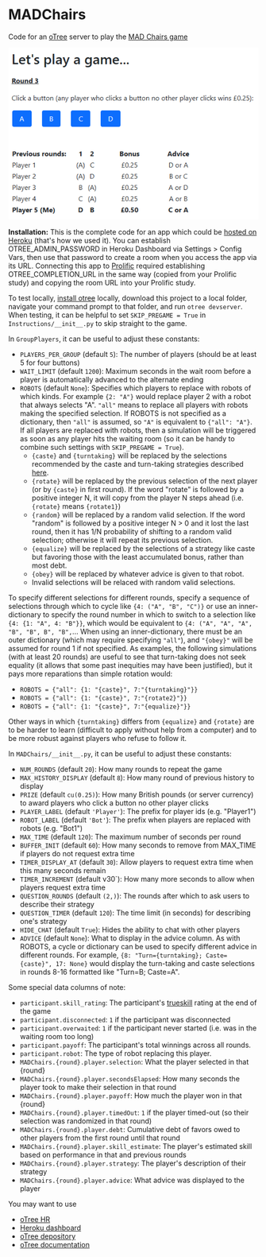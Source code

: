 # MADChairs
Code for an [oTree](https://otree.readthedocs.io/en/latest/index.html) server to play the [MAD Chairs game](https://arxiv.org/abs/2503.20986)

![screenshot](https://github.com/ChrisSantosLang/MADChairs/blob/main/Media/advice.png?raw=true)

**Installation:** This is the complete code for an app which could be [hosted on Heroku](https://otree.readthedocs.io/en/latest/server/heroku.html) (that's how we used it). You can establish OTREE_ADMIN_PASSWORD in Heroku Dashboard via Settings > Config Vars, then use that password to create a room when you access the app via its URL. Connecting this app to [Prolific](https://www.prolific.com/) required establishing OTREE_COMPLETION_URL in the same way (copied from your Prolific study) and copying the room URL into your Prolific study.

To test locally, [install otree](https://github.com/oTree-org/otree-core) locally, download this project to a local folder, navigate your command prompt to that folder, and run `otree devserver`. When testing, it can be helpful to set `SKIP_PREGAME = True` in `Instructions/__init__.py` to skip straight to the game.

In `GroupPlayers`, it can be useful to adjust these constants:
* `PLAYERS_PER_GROUP` (default `5`): The number of players (should be at least 5 for four buttons)
* `WAIT_LIMIT` (default `1200`): Maximum seconds in the wait room before a player is automatically advanced to the alternate ending
* `ROBOTS` (default `None`): Specifies which players to replace with robots of which kinds. For example `{2: "A"}` would replace player 2 with a robot that always selects "A". `"all"` means to replace all players with robots making the specified selection. If ROBOTS is not specified as a dictionary, then `"all"` is assumed, so `"A"` is equivalent to `{"all": "A"}`. If all players are replaced with robots, then a simulation will be triggered as soon as any player hits the waiting room (so it can be handy to combine such settings with `SKIP_PREGAME = True`). 
  * `{caste}` and `{turntaking}` will be replaced by the selections recommended by the caste and turn-taking strategies described [here](https://arxiv.org/abs/2503.20986). 
  * `{rotate}` will be replaced by the previous selection of the next player (or by `{caste}` in first round). If the word "rotate" is followed by a positive integer N, it will copy from the player N steps ahead (i.e. `{rotate}` means `{rotate1}`)
  * `{random}` will be replaced by a random valid selection. If the word "random" is followed by a positive integer N > 0 and it lost the last round, then it has 1/N probability of shifting to a random valid selection; otherwise it will repeat its previous selection. 
  * `{equalize}` will be replaced by the selections of a strategy like caste but favoring those with the least accumulated bonus, rather than most debt.
  * `{obey}` will be replaced by whatever advice is given to that robot.
  * Invalid selections will be relaced with random valid selections.

To specify different selections for different rounds, specify a sequence of selections through which to cycle like `{4: ("A", "B", "C")}` or use an inner-dictionary to specify the round number in which to switch to a selection like `{4: {1: "A", 4: "B"}}`, which would be equivalent to `{4: ("A", "A", "A", "B", "B", B", "B",`... When using an inner-dictionary, there must be an outer dictionary (which may require specifying `"all"`), and `"{obey}"` will be assumed for round 1 if not specified. As examples, the following simulations (with at least 20 rounds) are useful to see that turn-taking does not seek equality (it allows that some past inequities may have been justified), but it pays more reparations than simple rotation would: 
* `ROBOTS = {"all": {1: "{caste}", 7:"{turntaking}"}}`
* `ROBOTS = {"all": {1: "{caste}", 7:"{rotate2}"}}`
* `ROBOTS = {"all": {1: "{caste}", 7:"{equalize}"}}`

Other ways in which `{turntaking}` differs from `{equalize}` and `{rotate}` are to be harder to learn (difficult to apply without help from a computer) and to be more robust against players who refuse to follow it. 

In `MADChairs/__init__.py`, it can be useful to adjust these constants:
* `NUM_ROUNDS` (default `20`): How many rounds to repeat the game
* `MAX_HISTORY_DISPLAY` (default `8`): How many round of previous history to display 
* `PRIZE` (default `cu(0.25)`): How many British pounds (or server currency) to award players who click a button no other player clicks
* `PLAYER_LABEL` (default `'Player'`): The prefix for player ids (e.g. "Player1")
* `ROBOT_LABEL` (default `'Bot'`): The prefix when players are replaced with robots (e.g. "Bot1")
* `MAX_TIME` (default `120`): The maximum number of seconds per round
* `BUFFER_INIT` (default `60`): How many seconds to remove from MAX_TIME if players do not request extra time
* `TIMER_DISPLAY_AT` (default `30`): Allow players to request extra time when this many seconds remain
* `TIMER_INCREMENT` (default v30`): How many more seconds to allow when players request extra time
* `QUESTION_ROUNDS` (default `(2,)`): The rounds after which to ask users to describe their strategy
* `QUESTION_TIMER` (default `120`): The time limit (in seconds) for describing one's strategy
* `HIDE_CHAT` (default `True`): Hides the ability to chat with other players
* `ADVICE` (default `None`): What to display in the advice column. As with ROBOTS, a cycle or dictionary can be used to specify different advice in different rounds. For example, `{8: "Turn={turntaking}; Caste={caste}", 17: None}` would display the turn-taking and caste selections in rounds 8-16 formatted like "Turn=B; Caste=A". 

Some special data columns of note:
* `participant.skill_rating`: The participant's [trueskill](https://trueskill.org/) rating at the end of the game
* `participant.disconnected`: `1` if the participant was disconnected
* `participant.overwaited`: `1` if the participant never started (i.e. was in the waiting room too long)
* `participant.payoff`: The participant's total winnings across all rounds.
* `participant.robot`: The type of robot replacing this player.
* `MADChairs.{round}.player.selection`: What the player selected in that {round}
* `MADChairs.{round}.player.secondsElapsed`: How many seconds the player took to make their selection in that round
* `MADChairs.{round}.player.payoff`: How much the player won in that {round}
* `MADChairs.{round}.player.timedOut`: `1` if the player timed-out (so their selection was randomized in that round)
* `MADChairs.{round}.player.debt`: Cumulative debt of favors owed to other players from the first round until that round
* `MADChairs.{round}.player.skill_estimate`: The player's estimated skill based on performance in that and previous rounds
* `MADChairs.{round}.player.strategy`: The player's description of their strategy
* `MADChairs.{round}.player.advice`: What advice was displayed to the player

You may want to use
* [oTree HR](https://hr.otreehub.com/)
* [Heroku dashboard](https://dashboard.heroku.com/apps)
* [oTree depository](https://github.com/oTree-org/otree-core)
* [oTree documentation](https://otree.readthedocs.io/en/latest/index.html)
